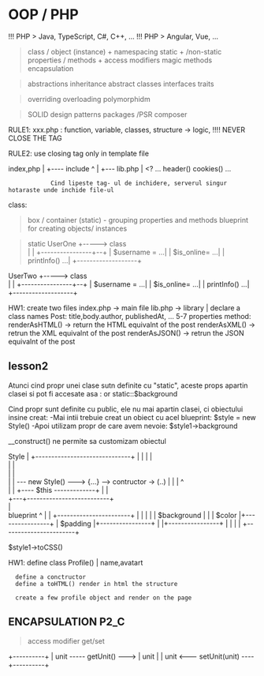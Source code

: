 





# OOP / PHP

 !!! PHP > Java, TypeScript, C#, C++, ...
 !!! PHP > Angular, Vue, ...

 > class / object (instance)   +
 > namespacing
 > static + /non-static
 > properties / methods    +
 > access modifiers
 > magic methods
 > encapsulation

 > abstractions 
 > inheritance
 > abstract classes
 > interfaces
 > traits
 
 > overriding
 > overloading
 > polymorphidm

 > SOLID
 > design patterns
 > packages /PSR
 > composer




 RULE1:
     xxx.php : function, variable, classes, structure -> logic, 
        !!!! NEVER CLOSE THE TAG
 
 RULE2: use closing tag only in template file




index,php
    |
    +---- include
             ^
             |
             +--- lib.php
                |
                <?
                  ...
                  header()
                  cookies()
                  ...
                
                Cind lipeste tag- ul de inchidere, serverul singur hotaraste unde inchide file-ul


 class:
  > box / container (static) - grouping properties and methods
  > blueprint for creating objects/ instances


> static
   UserOne         +-----> class   
        |          |
  +----------------+--+
  |    $username = ...|
  |    $is_online= ...|
  |    printInfo() ...|
  +-------------------+

   UserTwo         +-----> class   
        |          |
  +----------------+--+
  |    $username = ...|
  |    $is_online= ...|
  |    printInfo() ...|
  +-------------------+



HW1: 
 create two files 
 index.php -> main file
 lib.php -> library
   |
   declare a class names Post:
    title,body.author, publishedAt, ... 5-7 properties
    method: 
        renderAsHTML() -> return the HTML equivalnt of the post
        renderAsXML()  -> retrun  the XML equivalnt of the post
        renderAsJSON()  -> retrun  the JSON equivalnt of the post











## lesson2

Atunci cind propr unei clase sutn definite cu "static", aceste props apartin clasei si pot fi accesate asa : <?= Style::$background?> or static::$background

Cind propr sunt definite cu public, ele nu mai apartin clasei, ci obiectului insine creat:
-Mai intii trebuie creat un obiect cu acel blueprint:  $style = new Style()
-Apoi utilizam propr de care avem nevoie: $style1->background


__construct() ne permite sa customizam obiectul




Style
    |
+------------------------------+
|                              |
|                              |   
|                              |   
|                              |    
|                              | --- new Style() ---> {...}  --> contructor -> (..)
|                              |          |                        ^   
|                              |          +---- $this -------------+
|                              |            
+---+--------------------------+            
    |                                       
    blueprint                               ^
    |                                       |
  +-----------------------+                 |
  |                       |                 |
  |  $background          |                 |
  |  $color               |+----------------+
  |  $padding             |+----------------+
  |                       |+----------------+
  |                       |
  |                       |
  +-----------------------+





   $style1->toCSS()

   HW1: 
      define class Profile()
                    | name,avatart
      
      define a conctructor
      define a toHTML() render in html the structure

      create a few profile object and render on the page


## ENCAPSULATION P2_C
> access modifier
> get/set


+----------+
|   unit ----- getUnit() --->
|   unit   |
|   unit  <--- setUnit(unit) ----
+----------+